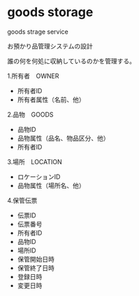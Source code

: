 # goods storage
goods strage service

お預かり品管理システムの設計

誰の何を何処に収納しているのかを管理する。

1.所有者　OWNER
* 所有者ID
* 所有者属性（名前、他）

2.品物　GOODS
* 品物ID
* 品物属性（品名、物品区分、他）
* 所有者ID

3.場所　LOCATION
* ロケーションID
* 品物属性（場所名、他）

4.保管伝票
* 伝票ID
* 伝票番号
* 所有者ID
* 品物ID
* 場所ID
* 保管開始日時
* 保管終了日時
* 登録日時
* 変更日時







